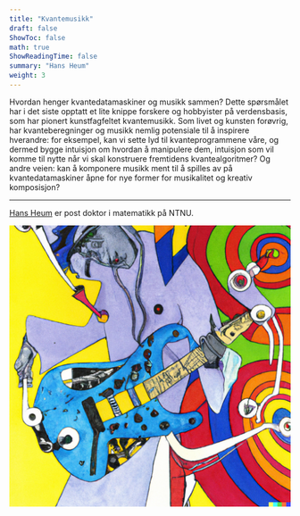 ```yaml
---
title: "Kvantemusikk"
draft: false
ShowToc: false
math: true
ShowReadingTime: false
summary: "Hans Heum"
weight: 3
---
```


Hvordan henger kvantedatamaskiner og musikk sammen? Dette spørsmålet har i det siste opptatt et lite knippe forskere og hobbyister på verdensbasis, som har pionert kunstfagfeltet kvantemusikk. Som livet og kunsten forøvrig, har kvanteberegninger og musikk nemlig potensiale til å inspirere hverandre: for eksempel, kan vi sette lyd til kvanteprogrammene våre, og dermed bygge intuisjon om hvordan å manipulere dem, intuisjon som vil komme til nytte når vi skal konstruere fremtidens kvantealgoritmer? Og andre veien: kan å komponere musikk ment til å spilles av på kvantedatamaskiner åpne for nye former for musikalitet og kreativ komposisjon?

---

[Hans Heum](https://www.ntnu.edu/employees/hans.heum) er post doktor i matematikk på NTNU.

<img src="images/quantum3.png#invert" alt="Error loading image" width="700"/>